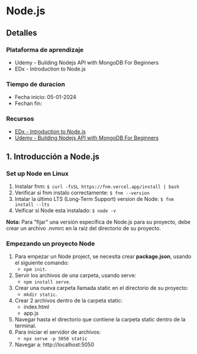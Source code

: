 # Node.js
## Detalles
### Plataforma de aprendizaje
- Udemy - Building Nodejs API with MongoDB For Beginners
- EDx - Introduction to Node.js
### Tiempo de duracion
- Fecha inicio: 05-01-2024
- Fechan fin:

### Recursos
- [EDx - Introduction to Node.js](https://www.edx.org/learn/node-js/the-linux-foundation-introduction-to-node-js)
- [Udemy - Building Nodejs API with MongoDB For Beginners](https://www.udemy.com/course/nodejs-api-with-mongodb-for-beginners/)

## 1. Introducción a Node.js
### Set up Node en Linux
1. Instalar fnm: `$ curl -fsSL https://fnm.vercel.app/install | bash`
2. Verificar si fnm instalo correctamente: `$ fnm --version`
3. Intalar la último LTS (Long-Term Support) version de Node: `$ fnm install --lts`
4. Veificar si Node esta instalado: `$ node -v`

**Nota:** Para "fijar" una versión específica de Node.js para su proyecto, debe crear un archivo .nvmrc en la raíz del directorio de su proyecto.
### Empezando un proyecto Node
1. Para empezar un Node project, se necesita crear **package.json**, usando el siguiente comando: 
   * `npm init`.
2. Servir los archivos de una carpeta, usando serve: 
   * `npm install serve`.
3. Crear una nueva carpeta llamada static en el directorio de su proyecto:
   * `mkdir static`.
4. Crear 2 archivos dentro de la carpeta static:
   * index.html
   * app.js
5. Navegar hasta el directorio que contiene la carpeta static dentro de la terminal.
6. Para iniciar el servidor de archivos:
   * `npx serve -p 5050 static`
7. Navegar a: http://localhost:5050